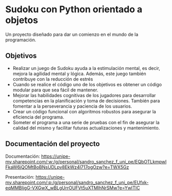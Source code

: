 # Sudoku con Python orientado a objetos
Un proyecto diseñado para dar un comienzo en el mundo de la programación.
## Objetivos
* Realizar un juego de Sudoku ayuda a la estimulación mental, es decir, mejora la agilidad mental y lógica. Además, este juego también contribuye con la reducción de estrés
* Cuando se realice el código uno de los objetivos es obtener un código modular para que sea fácil de mantener.
* Mejorar las habilidades cognitivas de los jugadores para desarrollar competencias en la planificación y toma de decisiones. También para fomentar a la perseverancia y paciencia de los usuarios.
* Crear un código funcional con algoritmos robustos para asegurar la eficiencia del programa.
* Someter el programa a una serie de pruebas con el fin de asegurar la calidad del mismo y facilitar futuras actualizaciones y mantenimiento.
## Documentación del proyecto
Documentación:
https://unipe-my.sharepoint.com/:w:/g/personal/sandro_sanchez_f_uni_pe/EQbOTLkmpwlFkaW6jQOMtBoBNsUDLpv8EkWz4l717ogOzw?e=TWX5Gz

Presentación:
https://unipe-my.sharepoint.com/:p:/g/personal/sandro_sanchez_f_uni_pe/EUfxk-eqMMBIjgG-VXGwX_wBLgUrrOUFVt5uXTMlhNrSMw?e=YwITIC

